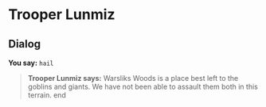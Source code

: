 # Trooper Lunmiz


## Dialog

**You say:** `hail`



>**Trooper Lunmiz says:** Warsliks Woods is a place best left to the goblins and giants.  We have not been able to assault them both in this terrain.
end